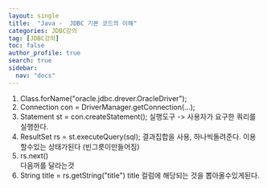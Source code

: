 ```yaml
---
layout: single
title:  "Java -  JDBC 기본 코드의 이해"
categories: JDBC강의
tag: [JDBC강의]
toc: false
author_profile: true
search: true
sidebar:
  nav: "docs"
---
```

1. Class.forName("oracle.jdbc.drever.OracleDriver");
2. Connection con = DriverManager.getConnection(...);     
3. Statement st = con.createStatement();
    실행도구 -> 사용자가 요구한 쿼리를 실행한다. 
4. ResultSet rs = st.executeQuery(sql);
    결과집합을 사용, 하나씩돌려준다. 이용할수있는 상태가된다 (빈그릇이만들어짐)
5. rs.next()  
    다음꺼를 달라는것
6. String title = rs.getString("title") 
    title 컬럼에 해당되는 것을 뽑아올수있게된다.